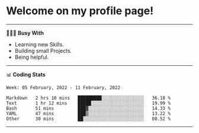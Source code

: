 # Welcome on my profile page!
<!-- print(("dralla"[::-1]+"s").capitalize()) -->

---
👨🏻‍💻 **Busy With**
* Learning new Skills.
* Building small Projects.
* Being helpful.

---
📊 **Coding Stats**
<!--START_SECTION:waka-->
```text
Week: 05 February, 2022 - 11 February, 2022

Markdown   2 hrs 10 mins   █████████░░░░░░░░░░░░░░░░   36.18 % 
Text       1 hr 12 mins    █████░░░░░░░░░░░░░░░░░░░░   19.99 % 
Bash       51 mins         ███▓░░░░░░░░░░░░░░░░░░░░░   14.33 % 
YAML       47 mins         ███▒░░░░░░░░░░░░░░░░░░░░░   13.22 % 
Other      30 mins         ██░░░░░░░░░░░░░░░░░░░░░░░   08.52 % 
```
<!--END_SECTION:waka-->
---
